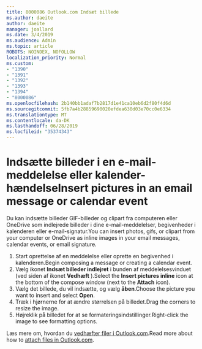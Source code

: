 ```yaml
---
title: 8000086 Outlook.com Indsæt billede
ms.author: daeite
author: daeite
manager: joallard
ms.date: 3/4/2019
ms.audience: Admin
ms.topic: article
ROBOTS: NOINDEX, NOFOLLOW
localization_priority: Normal
ms.custom:
- "1390"
- "1391"
- "1392"
- "1393"
- "1394"
- "8000086"
ms.openlocfilehash: 2b140bb1adaf7b2817d1e41ca10eb6d2f80f4d6d
ms.sourcegitcommit: 5fb7a4b28859690020efdea630d03e70cc0e6334
ms.translationtype: MT
ms.contentlocale: da-DK
ms.lasthandoff: 06/28/2019
ms.locfileid: "35374343"
---
```

# <a name="insert-pictures-in-an-email-message-or-calendar-event"></a><span data-ttu-id="8213b-102">Indsætte billeder i en e-mail-meddelelse eller kalender-hændelse</span><span class="sxs-lookup"><span data-stu-id="8213b-102">Insert pictures in an email message or calendar event</span></span>

<span data-ttu-id="8213b-103">Du kan indsætte billeder GIF-billeder og clipart fra computeren eller OneDrive som indlejrede billeder i dine e-mail-meddelelser, begivenheder i kalenderen eller e-mail-signatur.</span><span class="sxs-lookup"><span data-stu-id="8213b-103">You can insert photos, gifs, or clipart from your computer or OneDrive as inline images in your email messages, calendar events, or email signature.</span></span>

1. <span data-ttu-id="8213b-104">Start oprettelse af en meddelelse eller oprette en begivenhed i kalenderen.</span><span class="sxs-lookup"><span data-stu-id="8213b-104">Begin composing a message or creating a calendar event.</span></span>
2. <span data-ttu-id="8213b-105">Vælg ikonet **Indsæt billeder indlejret** i bunden af meddelelsesvinduet (ved siden af ikonet **Vedhæft** ).</span><span class="sxs-lookup"><span data-stu-id="8213b-105">Select the **Insert pictures inline** icon at the bottom of the compose window (next to the **Attach** icon).</span></span>
3. <span data-ttu-id="8213b-106">Vælg det billede, du vil indsætte, og vælg **åben**.</span><span class="sxs-lookup"><span data-stu-id="8213b-106">Choose the picture you want to insert and select **Open**.</span></span>
4. <span data-ttu-id="8213b-107">Træk i hjørnerne for at ændre størrelsen på billedet.</span><span class="sxs-lookup"><span data-stu-id="8213b-107">Drag the corners to resize the image.</span></span>
5. <span data-ttu-id="8213b-108">Højreklik på billedet for at se formateringsindstillinger.</span><span class="sxs-lookup"><span data-stu-id="8213b-108">Right-click the image to see formatting options.</span></span>

<span data-ttu-id="8213b-109">Læs mere om, hvordan du [vedhæfter filer i Outlook.com](https://support.office.com/article/8d7c1ea7-4e5f-44ce-bb6e-c5fcc92ba9ab).</span><span class="sxs-lookup"><span data-stu-id="8213b-109">Read more about how to [attach files in Outlook.com](https://support.office.com/article/8d7c1ea7-4e5f-44ce-bb6e-c5fcc92ba9ab).</span></span>